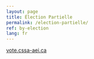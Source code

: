```yaml
---
layout: page
title: Élection Partielle
permalink: /election-partielle/
ref: by-election
lang: fr
---
```

<a href="https://vote.cssa-aei.ca/">vote.cssa-aei.ca</a>